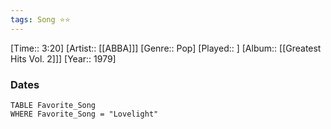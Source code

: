```yaml
---
tags: Song ⭐⭐ 
---
```

[Time:: 3:20]
[Artist:: [[ABBA]]]
[Genre:: Pop]
[Played:: ]
[Album:: [[Greatest Hits Vol. 2]]]
[Year:: 1979]
### Dates
````dataview
TABLE Favorite_Song
WHERE Favorite_Song = "Lovelight"
````